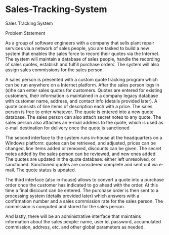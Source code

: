 # Sales-Tracking-System
Sales Tracking System

Problem Statement 

As a group of software engineers with a company that sells plant repair services via a network of sales people, you are tasked to build a new system that enables the sales force to record their quotes via the Internet. The system will maintain a database of sales people, handle the recording of sales quotes, establish and fulfill purchase orders. The system will also assign sales commissions for the sales person.

A sales person is presented with a custom quote tracking program which can be run anywhere on a Internet platform. After the sales person logs in (s)he can enter sales quotes for customers. Quotes are entered for existing customers, their information is maintained in a company legacy database with customer name, address, and contact info (details provided later). A quote consists of line items of description each with a price. The sales person is free to enter whatever. The quote is entered into a new quote database. The sales person can also attach secret notes to any quote. The sales person also attaches an e-mail address to the quote, which is used as e-mail destination for delivery once the quote is sanctioned

The second interface to the system runs in-house at the headquarters on a Windows platform: quotes can be retrieved, and adjusted, prices can be changed, line items added or removed, discounts can be given. The secret notes added by the sales person can be reviewed, and new ones added. The quotes are updated in the quote database: either left unresolved, or sanctioned. Sanctioned quotes are considered complete and sent out via e-mail. The quote status is updated.

The third interface (also in-house) allows to convert a quote into a purchase order once the customer has indicated to go ahead with the order. At this time a final discount can be entered. The purchase order is then sent to a processing system (details provided later) which answers with a confirmation number and a sales commission rate for the sales person. The commission is computed and stored for the sales person.

And lastly, there will be an administrative interface that maintains information about the sales people: name, user id, password, accumulated commission, address, etc. and other global parameters as needed.

